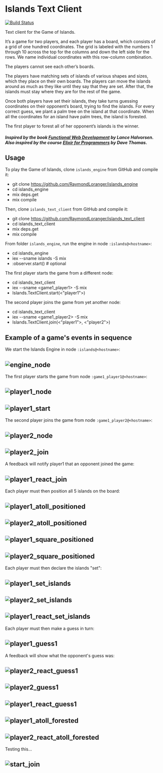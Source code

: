 # Islands Text Client

[![Build Status](https://travis-ci.org/RaymondLoranger/islands_text_client.svg?branch=master)](https://travis-ci.org/RaymondLoranger/islands_text_client)

Text client for the Game of Islands.

It’s a game for two players, and each player has a board, which consists of a
grid of one hundred coordinates. The grid is labeled with the numbers 1 through
10 across the top for the columns and down the left side for the rows. We name
individual coordinates with this row-column combination.

The players cannot see each other’s boards.

The players have matching sets of islands of various shapes and sizes, which
they place on their own boards. The players can move the islands around as
much as they like until they say that they are set. After that, the islands must
stay where they are for the rest of the game.

Once both players have set their islands, they take turns guessing coordinates
on their opponent’s board, trying to find the islands. For every correct guess,
we plant a palm tree on the island at that coordinate. When all the coordinates
for an island have palm trees, the island is forested.

The first player to forest all of her opponent’s islands is the winner.

##### Inspired by the book [Functional Web Development](https://pragprog.com/book/lhelph/functional-web-development-with-elixir-otp-and-phoenix) by Lance Halvorsen.</br>Also inspired by the course [Elixir for Programmers](https://codestool.coding-gnome.com/courses/elixir-for-programmers) by Dave Thomas.

## Usage

To play the Game of Islands, clone `islands_engine` from GitHub and compile it:

  - git clone https://github.com/RaymondLoranger/islands_engine
  - cd islands_engine
  - mix deps.get
  - mix compile

Then, clone `islands_text_client` from GitHub and compile it:

  - git clone https://github.com/RaymondLoranger/islands_text_client
  - cd islands_text_client
  - mix deps.get
  - mix compile

From folder `islands_engine`, run the engine in node `:islands@<hostname>`:

  - cd islands_engine
  - iex --sname islands -S mix
  - :observer.start() # optional

The first player starts the game from a different node:

  - cd islands_text_client
  - iex --sname <game1_player1> -S mix
  - Islands.TextClient.start(<"player1">)

The second player joins the game from yet another node:

  - cd islands_text_client
  - iex --sname <game1_player2> -S mix
  - Islands.TextClient.join(<"player1">, <"player2">)

## Example of a game's events in sequence
We start the Islands Engine in node `:islands@<hostname>`:
## ![engine_node](images/engine_node.png)
The first player starts the game from node `:game1_player1@<hostname>`:
## ![player1_node](images/player1_node.png)
## ![player1_start](images/player1_start.png)
The second player joins the game from node `:game1_player2@<hostname>`:
## ![player2_node](images/player2_node.png)
## ![player2_join](images/player2_join.png)
A feedback will notify player1 that an opponent joined the game:
## ![player1_react_join](images/player1_react_join.png)
Each player must then position all 5 islands on the board:
## ![player1_atoll_positioned](images/player1_atoll_positioned.png)
## ![player2_atoll_positioned](images/player2_atoll_positioned.png)
## ![player1_square_positioned](images/player1_square_positioned.png)
## ![player2_square_positioned](images/player2_square_positioned.png)
Each player must then declare the islands "set":
## ![player1_set_islands](images/player1_set_islands.png)
## ![player2_set_islands](images/player2_set_islands.png)
## ![player1_react_set_islands](images/player1_react_set_islands.png)
Each player must then make a guess in turn:
## ![player1_guess1](images/player1_guess1.png)
A feedback will show what the opponent's guess was:
## ![player2_react_guess1](images/player2_react_guess1.png)
## ![player2_guess1](images/player2_guess1.png)
## ![player1_react_guess1](images/player1_react_guess1.png)
## ![player1_atoll_forested](images/player1_atoll_forested.png)
## ![player2_react_atoll_forested](images/player2_react_atoll_forested.png)
Testing this...
## ![start_join](images/start_join.png)
